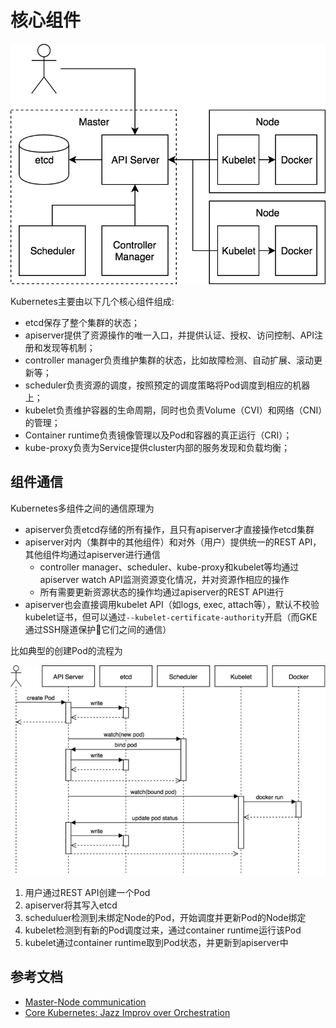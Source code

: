 # 核心组件

![](images/components.png)

Kubernetes主要由以下几个核心组件组成:

- etcd保存了整个集群的状态；
- apiserver提供了资源操作的唯一入口，并提供认证、授权、访问控制、API注册和发现等机制；
- controller manager负责维护集群的状态，比如故障检测、自动扩展、滚动更新等；
- scheduler负责资源的调度，按照预定的调度策略将Pod调度到相应的机器上；
- kubelet负责维护容器的生命周期，同时也负责Volume（CVI）和网络（CNI）的管理；
- Container runtime负责镜像管理以及Pod和容器的真正运行（CRI）；
- kube-proxy负责为Service提供cluster内部的服务发现和负载均衡；

## 组件通信

Kubernetes多组件之间的通信原理为

- apiserver负责etcd存储的所有操作，且只有apiserver才直接操作etcd集群
- apiserver对内（集群中的其他组件）和对外（用户）提供统一的REST API，其他组件均通过apiserver进行通信
  - controller manager、scheduler、kube-proxy和kubelet等均通过apiserver watch API监测资源变化情况，并对资源作相应的操作
  - 所有需要更新资源状态的操作均通过apiserver的REST API进行
- apiserver也会直接调用kubelet API（如logs, exec, attach等），默认不校验kubelet证书，但可以通过`--kubelet-certificate-authority`开启（而GKE通过SSH隧道保护它们之间的通信）

比如典型的创建Pod的流程为

![](images/workflow.png)

1. 用户通过REST API创建一个Pod
2. apiserver将其写入etcd
3. scheduluer检测到未绑定Node的Pod，开始调度并更新Pod的Node绑定
4. kubelet检测到有新的Pod调度过来，通过container runtime运行该Pod
5. kubelet通过container runtime取到Pod状态，并更新到apiserver中

## 参考文档

- [Master-Node communication](https://kubernetes.io/docs/concepts/architecture/master-node-communication/)
- [Core Kubernetes: Jazz Improv over Orchestration](https://blog.heptio.com/core-kubernetes-jazz-improv-over-orchestration-a7903ea92ca)
